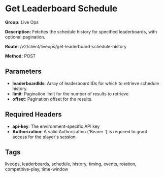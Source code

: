 # Get Leaderboard Schedule

**Group:** Live Ops

**Description:** Fetches the schedule history for specified leaderboards, with optional pagination.

**Route:** /v2/client/liveops/get-leaderboard-schedule-history

**Method:** POST

## Parameters

- **leaderboardIds**: Array of leaderboard IDs for which to retrieve schedule history.
- **limit**: Pagination limit for the number of results to retrieve.
- **offset**: Pagination offset for the results.

## Required Headers

- **api-key**: The environment-specific API key
- **Authorization**: A valid Authorization ('Bearer <token>') is required to grant access for the player's session.

## Tags

liveops, leaderboards, schedule, history, timing, events, rotation, competitive-play, time-window
